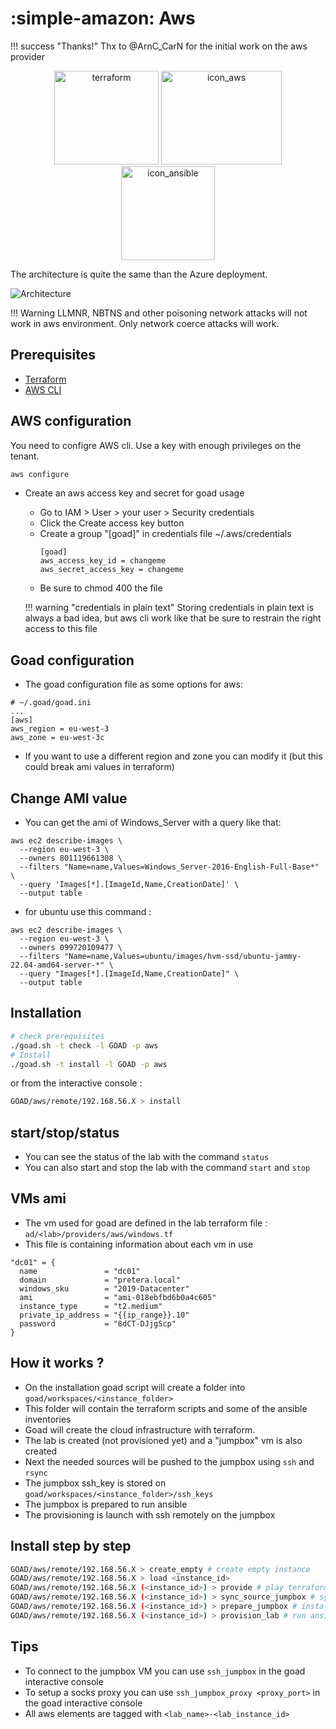 # :simple-amazon: Aws

!!! success "Thanks!"
    Thx to @ArnC_CarN for the initial work on the aws provider

<div align="center">
  <img alt="terraform" width="167" height="150" src="./../img/icon_terraform.png">
  <img alt="icon_aws" width="193"  height="150" src="./../img/icon_aws.png">
  <img alt="icon_ansible" width="150"  height="150" src="./../img/icon_ansible.png">
</div>

The architecture is quite the same than the Azure deployment.

![Architecture](../img/aws_schema.png)

!!! Warning
    LLMNR, NBTNS and other poisoning network attacks will not work in aws environment.
    Only network coerce attacks will work.

## Prerequisites

- [Terraform](https://www.terraform.io/downloads.html)
- [AWS CLI](https://aws.amazon.com/cli/?nc1=h_ls)

## AWS configuration

You need to configre AWS cli. Use a key with enough privileges on the tenant.

```bash
aws configure
```

- Create an aws access key and secret for goad usage
    - Go to IAM > User > your user > Security credentials
    - Click the Create access key button
    - Create a group "[goad]" in credentials file ~/.aws/credentials
        ```
        [goad]
        aws_access_key_id = changeme
        aws_secret_access_key = changeme
        ```
    - Be sure to chmod 400 the file

    !!! warning "credentials in plain text"
        Storing credentials in plain text is always a bad idea, but aws cli work like that be sure to restrain the right access to this file

## Goad configuration

- The goad configuration file as some options for aws:

```
# ~/.goad/goad.ini
...
[aws]
aws_region = eu-west-3
aws_zone = eu-west-3c
```

- If you want to use a different region and zone you can modify it (but this could break ami values in terraform)

## Change AMI value

- You can get the ami of Windows_Server with a query like that:
```
aws ec2 describe-images \
  --region eu-west-3 \
  --owners 801119661308 \
  --filters "Name=name,Values=Windows_Server-2016-English-Full-Base*" \
  --query 'Images[*].[ImageId,Name,CreationDate]' \
  --output table
```

- for ubuntu use this command :
```
aws ec2 describe-images \
  --region eu-west-3 \
  --owners 099720109477 \
  --filters "Name=name,Values=ubuntu/images/hvm-ssd/ubuntu-jammy-22.04-amd64-server-*" \
  --query "Images[*].[ImageId,Name,CreationDate]" \
  --output table
```

## Installation

```bash
# check prerequisites
./goad.sh -t check -l GOAD -p aws
# Install
./goad.sh -t install -l GOAD -p aws
```

or from the interactive console :

```bash
GOAD/aws/remote/192.168.56.X > install
```

## start/stop/status

- You can see the status of the lab with the command `status`
- You can also start and stop the lab with the command `start` and `stop`


## VMs ami

- The vm used for goad are defined in the lab terraform file : `ad/<lab>/providers/aws/windows.tf`
- This file is containing information about each vm in use

```
"dc01" = {
  name               = "dc01"
  domain             = "pretera.local"
  windows_sku        = "2019-Datacenter"
  ami                = "ami-018ebfbd6b0a4c605"
  instance_type      = "t2.medium"
  private_ip_address = "{{ip_range}}.10"
  password           = "8dCT-DJjgScp"
}
```

## How it works ?

- On the installation goad script will create a folder into `goad/workspaces/<instance_folder>`
- This folder will contain the terraform scripts and some of the ansible inventories
- Goad will create the cloud infrastructure with terraform.
- The lab is created (not provisioned yet) and a "jumpbox" vm is also created
- Next the needed sources will be pushed to the jumpbox using `ssh` and `rsync`
- The jumpbox ssh_key is stored on `goad/workspaces/<instance_folder>/ssh_keys`
- The jumpbox is prepared to run ansible
- The provisioning is launch with ssh remotely on the jumpbox

## Install step by step

```bash
GOAD/aws/remote/192.168.56.X > create_empty # create empty instance
GOAD/aws/remote/192.168.56.X > load <instance_id>
GOAD/aws/remote/192.168.56.X (<instance_id>) > provide # play terraform
GOAD/aws/remote/192.168.56.X (<instance_id>) > sync_source_jumpbox # sync jumpbox source
GOAD/aws/remote/192.168.56.X (<instance_id>) > prepare_jumpbox # install dependencies on jumpbox
GOAD/aws/remote/192.168.56.X (<instance_id>) > provision_lab # run ansible
```

## Tips

- To connect to the jumpbox VM you can use `ssh_jumpbox` in the goad interactive console
- To setup a socks proxy you can use `ssh_jumpbox_proxy <proxy_port>` in the goad interactive console
- All aws elements are tagged with `<lab_name>-<lab_instance_id>`